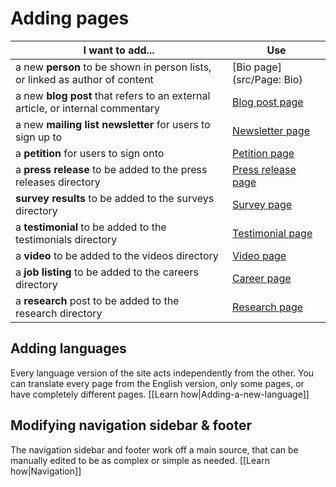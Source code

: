 # Adding pages

| I want to add... | Use |
| --- | --- |
| a new **person** to be shown in person lists, or linked as author of content  | [Bio page](src/Page: Bio) |
| a new **blog post** that refers to an external article, or internal commentary | [Blog post page](src/Page:-Blog-post) |
| a new **mailing list newsletter** for users to sign up to | [Newsletter page](src/Page:-Newsletter) |
| a **petition** for users to sign onto | [Petition page](src/Page:-Petition) |
| a **press release** to be added to the press releases directory | [Press release page](src/Page:-Press-release) |
| **survey results** to be added to the surveys directory | [Survey page](src/Page:-Survey) |
| a **testimonial** to be added to the testimonials directory | [Testimonial page](src/Page:-Testimonial) |
| a **video** to be added to the videos directory | [Video page](src/Page:-Video) |
| a **job listing** to be added to the careers directory | [Career page](src/Page:-Career) |
| a **research** post to be added to the research directory | [Research page](src/Page:-Research) |


## Adding languages
Every language version of the site acts independently from the other. You can translate every page from the English version, only some pages, or have completely different pages. [[Learn how|Adding-a-new-language]]


## Modifying navigation sidebar & footer
The navigation sidebar and footer work off a main source, that can be manually edited to be as complex or simple as needed. [[Learn how|Navigation]]
